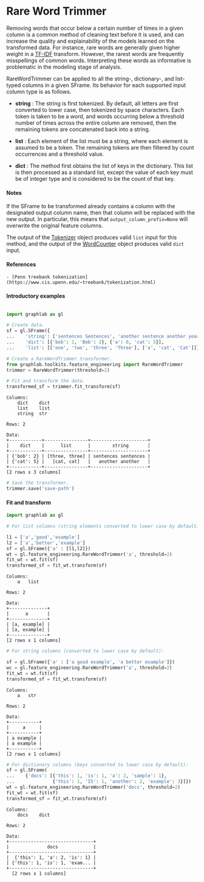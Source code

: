 # Rare Word Trimmer

Removing words that occur below a certain number of times in a given column is a 
common method of cleaning text before it is used, and can increase the
quality and explainability of the models learned on the transformed data. For
instance, rare words are generally given higher weight in a [TF-IDF](tfidf.md) transform. 
However, the rarest words are frequently misspellings of common words. 
Interpreting these words as informative is problematic in the modeling 
stage of analysis. 

RareWordTrimmer can be applied to all the string-, dictionary-, and list-typed
columns in a given SFrame. Its behavior for each supported input column
type is as follows. 

* **string** : The string is first tokenized. By default, all letters are
  first converted to lower case, then tokenized by space characters. Each
  token is taken to be a word, and words occurring below a threshold
  number of times across the entire column are removed, then the remaining
  tokens are concatenated back into a string.

* **list** : Each element of the list must be a string, where each element
  is assumed to be a token. The remaining tokens are then filtered
  by count occurrences and a threshold value.

* **dict** : The method first obtains the list of keys in the dictionary.
  This list is then processed as a standard list, except the value of each
  key must be of integer type and is considered to be the count of that key.

#### Notes
If the SFrame to be transformed already contains a column with the
designated output column name, then that column will be replaced with the
new output. In particular, this means that `output_column_prefix=None` will
overwrite the original feature columns.

The output of the [Tokenizer](tokenizer.md) object produces valid `list` input
for this method, and the output of the [WordCounter](word_counter.md) object
produces valid `dict` input.

#### References
    - [Penn treebank tokenization](https://www.cis.upenn.edu/~treebank/tokenization.html)

#### Introductory examples
```python 

import graphlab as gl

# Create data.
sf = gl.SFrame({
...    'string': ['sentences Sentences', 'another sentence another year'],
...    'dict': [{'bob': 1, 'Bob': 2}, {'a': 0, 'cat': 5}],
...    'list': [['one', 'two', 'three', 'Three'], ['a', 'cat', 'Cat']]})

# Create a RareWordTrimmer transformer.
from graphlab.toolkits.feature_engineering import RareWordTrimmer
trimmer = RareWordTrimmer(threshold=2)

# Fit and transform the data.
transformed_sf = trimmer.fit_transform(sf)
```
```no-highlight
Columns:
    dict    dict
    list    list
    string  str

Rows: 2

Data:
+------------+----------------+---------------------+
|    dict    |      list      |        string       |
+------------+----------------+---------------------+
| {'bob': 2} | [three, three] | sentences sentences |
| {'cat': 5} |   [cat, cat]   |   another another   |
+------------+----------------+---------------------+
[2 rows x 3 columns]
```
```python
# Save the transformer.
trimmer.save('save-path')
```

#### Fit and transform
```python
import graphlab as gl

# For list columns (string elements converted to lower case by default):

l1 = ['a','good','example']
l2 = ['a','better','example']
sf = gl.SFrame({'a' : [l1,l2]})
wt = gl.feature_engineering.RareWordTrimmer('a', threshold=2)
fit_wt = wt.fit(sf)
transformed_sf = fit_wt.transform(sf)
```
```no-highlight
Columns:
    a   list

Rows: 2

Data:
+--------------+
|      a       |
+--------------+
| [a, example] |
| [a, example] |
+--------------+
[2 rows x 1 columns]
```
```python
# For string columns (converted to lower case by default):

sf = gl.SFrame({'a' : ['a good example', 'a better example']})
wc = gl.feature_engineering.RareWordTrimmer('a', threshold=2)
fit_wt = wt.fit(sf)
transformed_sf = fit_wt.transform(sf)
```
```no-highlight
Columns:
    a	str

Rows: 2

Data:
+-----------+
|     a     |
+-----------+
| a example |
| a example |
+-----------+
[2 rows x 1 columns]
```
```python
# For dictionary columns (keys converted to lower case by default):
sf = gl.SFrame(
...    {'docs': [{'this': 1, 'is': 1, 'a': 2, 'sample': 1},
...              {'this': 1, 'IS': 1, 'another': 2, 'example': 3}]})
wt = gl.feature_engineering.RareWordTrimmer('docs', threshold=2)
fit_wt = wt.fit(sf)
transformed_sf = fit_wt.transform(sf)
```
```no-highlight
Columns:
    docs    dict

Rows: 2

Data:
+-------------------------------+
|              docs             |
+-------------------------------+
|  {'this': 1, 'a': 2, 'is': 1} |
| {'this': 1, 'is': 1, 'exam... |
+-------------------------------+
  [2 rows x 1 columns]
```
